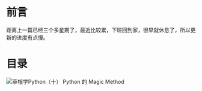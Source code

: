# 前言 #

距离上一篇已经三个多星期了，最近比较累，下班回到家，很早就休息了，所以更新的进度有点慢。

# 目录 #

![草根学Python（十） Python 的 Magic Method](http://p1ceh5usj.bkt.clouddn.com/%E8%8D%89%E6%A0%B9%E5%AD%A6Python%EF%BC%88%E5%8D%81%EF%BC%89%20Python%20%E7%9A%84%20Magic%20Method.png)
